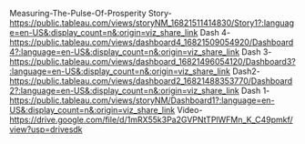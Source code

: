  Measuring-The-Pulse-Of-Prosperity
Story- https://public.tableau.com/views/storyNM_16821511414830/Story1?:language=en-US&:display_count=n&:origin=viz_share_link
Dash 4-https://public.tableau.com/views/dashboard4_16821509054920/Dashboard4?:language=en-US&:display_count=n&:origin=viz_share_link
Dash 3-https://public.tableau.com/views/dashboard_16821496054120/Dashboard3?:language=en-US&:display_count=n&:origin=viz_share_link
Dash2-https://public.tableau.com/views/dashboard2_16821488353770/Dashboard2?:language=en-US&:display_count=n&:origin=viz_share_link
Dash 1-https://public.tableau.com/views/storyNM/Dashboard1?:language=en-US&:display_count=n&:origin=viz_share_link
Video-https://drive.google.com/file/d/1mRX55k3Pa2GVPNtTPlWFMn_K_C49pmkf/view?usp=drivesdk

